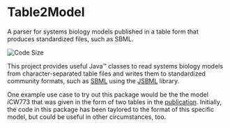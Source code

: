 # Table2Model
A parser for systems biology models published in a table form that produces standardized files, such as SBML.

![Code Size](https://img.shields.io/github/languages/code-size/draeger-lab/Table2Model.svg?style=plastic)

This project provides useful Java™ classes to read systems biology models from character-separated table files and writes them to standardized community formats, such as [SBML](http://sbml.org) using the [JSBML](https://github.com/sbmlteam/JSBML) library.

One example use case to try out this package would be the the model <i>i</i>CW773 that was given in the form of two tables in the [publication](https://identifiers.org/pubmed/28680478).
Initially, the code in this package has been taylored to the format of this specific model, but could be useful in other circumstances, too.
